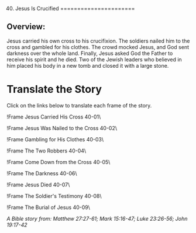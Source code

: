 40. Jesus Is Crucified
======================

Overview:
---------

Jesus carried his own cross to his crucifixion. The soldiers nailed him
to the cross and gambled for his clothes. The crowd mocked Jesus, and God
sent darkness over the whole land. Finally, Jesus asked God the Father
to receive his spirit and he died. Two of the Jewish leaders who believed
in him placed his body in a new tomb and closed it with a large stone.

Translate the Story
===================

Click on the links below to translate each frame of the story.

!Frame
 Jesus Carried His Cross 40-01\

!Frame
 Jesus Was Nailed to the Cross 40-02\

!Frame
 Gambling for His Clothes 40-03\

!Frame
 The Two Robbers 40-04\

!Frame
 Come Down from the Cross 40-05\

!Frame
 The Darkness 40-06\

!Frame
 Jesus Died 40-07\

!Frame
 The Soldier's Testimony 40-08\

!Frame
 The Burial of Jesus 40-09\

*A Bible story from: Matthew 27:27-61; Mark 15:16-47; Luke 23:26-56;
John 19:17-42*


